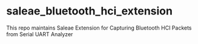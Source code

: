 # saleae_bluetooth_hci_extension
This repo maintains Saleae Extension for Capturing Bluetooth HCI Packets from Serial UART Analyzer

